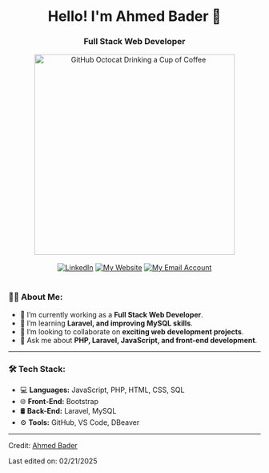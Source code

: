 <div>
    <h1 align="center"> Hello! I'm Ahmed Bader 👋 </h1>
    <h3 align="center"> Full Stack Web Developer </h3>
    <div align=center>
        <img src="https://raw.githubusercontent.com/engsahaly/engsahaly/main/code.gif" alt="GitHub Octocat Drinking a Cup of Coffee" height="400">
    </div>
    <br>
    <div align=center>
        <a href="https://www.linkedin.com/in/ahmad-bader-dev/"><img src="https://img.shields.io/badge/Linkedin-0077b5?style=flat&logo=linkedin" alt="LinkedIn" /></a>
        <a href="https://ahmadbader.com/"><img src="https://img.shields.io/badge/Website-My%20Website-blue" alt="My Website" /></a>
        <a href="mailto:ahmadbader.n@gmail.com"><img src="https://img.shields.io/badge/Email-My%20Email%20Address-orange" alt="My Email Account" /></a>
    </div>
</div>
    <br>

### 👨‍💻 About Me:
- 🔭 I’m currently working as a **Full Stack Web Developer**.
- 🌱 I’m learning **Laravel, and improving MySQL skills**.
- 👯 I’m looking to collaborate on **exciting web development projects**.
- 💬 Ask me about **PHP, Laravel, JavaScript, and front-end development**.

---

### 🛠 Tech Stack:
- 💻 **Languages:** JavaScript, PHP, HTML, CSS, SQL
- 🌐 **Front-End:** Bootstrap
- 🛢 **Back-End:** Laravel, MySQL
- ⚙️ **Tools:** GitHub, VS Code, DBeaver

---

Credit: [Ahmed Bader](https://github.com/AhmadBader001)

Last edited on: 02/21/2025

